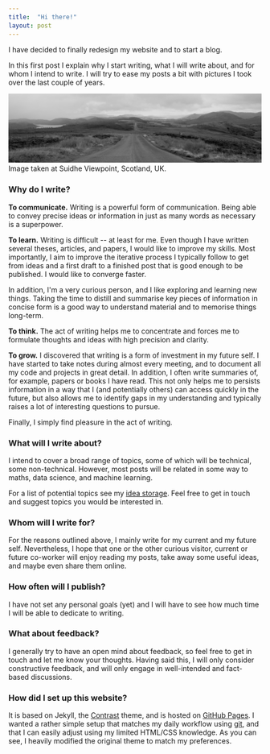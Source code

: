 ```yaml
---
title:  "Hi there!"
layout: post
---
```


I have decided to finally redesign my website and to start a blog.

In this first post I explain why I start writing, what I will write about, and for whom I intend to write. I will try to ease my posts a bit with pictures I took over the last couple of years.

![Suidhe Viewpoint, Scotland, UK](/assets/images/suidhe-viewpoint.jpg)
Image taken at Suidhe Viewpoint, Scotland, UK.


### Why do I write?

**To communicate.**
Writing is a powerful form of communication.
Being able to convey precise ideas or information in just as many words as necessary is a superpower.

**To learn.**
Writing is difficult -- at least for me.
Even though I have written several theses, articles, and papers, I would like to improve my skills.
Most importantly, I aim to improve the iterative process I typically follow to get from ideas and a first draft to a finished post that is good enough to be published.
I would like to converge faster.

In addition, I'm a very curious person, and I like exploring and learning new things.
Taking the time to distill and summarise key pieces of information in concise form is a good way to understand material and to memorise things long-term.

**To think.**
The act of writing helps me to concentrate and forces me to formulate thoughts and ideas with high precision and clarity.

**To grow.**
I discovered that writing is a form of investment in my future self.
I have started to take notes during almost every meeting, and to document all my code and projects in great detail.
In addition, I often write summaries of, for example, papers or books I have read.
This not only helps me to persists information in a way that I (and potentially others) can access quickly in the future, but also allows me to identify gaps in my understanding and typically raises a lot of interesting questions to pursue.

Finally, I simply find pleasure in the act of writing.

### What will I write about?

I intend to cover a broad range of topics, some of which will be technical, some non-technical.
However, most posts will be related in some way to maths, data science, and machine learning.

For a list of potential topics see my [idea storage](/topics).
Feel free to get in touch and suggest topics you would be interested in.

### Whom will I write for?

For the reasons outlined above, I mainly write for my current and my future self.
Nevertheless, I hope that one or the other curious visitor, current or future co-worker will enjoy reading my posts, take away some useful ideas, and maybe even share them online.

### How often will I publish?

I have not set any personal goals (yet) and I will have to see how much time I will be able to dedicate to writing.

### What about feedback?

I generally try to have an open mind about feedback, so feel free to get in touch and let me know your thoughts.
Having said this, I will only consider constructive feedback, and will only engage in well-intended and fact-based discussions.

### How did I set up this website?

It is based on Jekyll, the [Contrast](https://github.com/niklasbuschmann/contrast) theme, and is hosted on [GitHub Pages](https://github.com/lukaslang/lukaslang.github.io).
I wanted a rather simple setup that matches my daily workflow using [git](https://git-scm.com/), and that I can easily adjust using my limited HTML/CSS knowledge.
As you can see, I heavily modified the original theme to match my preferences.
